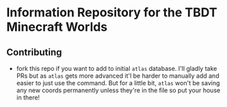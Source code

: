 # Information Repository for the TBDT Minecraft Worlds

## Contributing

- fork this repo if you want to add to initial `atlas` database. I'll gladly take PRs but as `atlas` gets more advanced it'l be harder to manually add and easier to just use the command. But for a little bit, `atlas` won't be saving any new coords permanently unless they're in the file so put your house in there!
